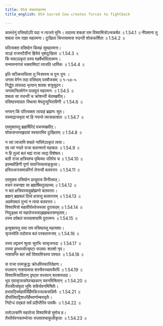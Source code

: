 ```yaml
---
title: 054 शबलापहरणम्
title_english: 054 Sacred Cow creates forces to fightback

---
```

<div class="audioEmbed"  caption="श्रीराम-हरिसीताराममूर्ति-घनपाठिभ्यां वचनम्" src="https://archive.org/download/Ramayana-recitation-Sriram-harisItArAmamUrti-Ghanapaati-v2/Kanda_1/Kanda_1_BK-054-Shabala_Paharanam.mp3"></div>
कामधेनुं वसिष्ठोऽपि यदा न त्यजते मुनिः।  
तदास्य शबलां राम विश्वामित्रोऽन्वकर्षत ॥ 1.54.1 ॥   
नीयमाना तु शबला राम राज्ञा महात्मना।  
दुःखिता चिन्तयामास रुदन्ती शोककर्शिता ॥ 1.54.2 ॥   

परित्यक्ता वसिष्ठेन किमहं सुमहात्मना।  
याऽहं राजभटैर्दीना ह्रियेयं भृशदुःखिता ॥ 1.54.3 ॥   
किं मयाऽपकृतं तस्य महर्षेर्भावितात्मनः।  
यन्मामनागसं भक्तामिष्टां त्यजति धार्मिकः ॥ 1.54.4 ॥   

इति सञ्चिन्तयित्वा तु निःश्वस्य च पुनः पुनः ।  
जगाम वेगेन तदा वसिष्ठम् परमौजसम् ॥ १-५४-५  
निर्द्धूय तांस्तदा भृत्यान् शतशः शत्रुसूदन।  
जगामानिलवेगेन पादमूलं महात्मनः ॥ 1.54.5 ॥   
शबला सा रुदन्ती च क्रोशन्ती चेदमब्रवीत्।  
वसिष्ठस्याग्रतः स्थित्वा मेघदुन्दुभिराविणी ॥ 1.54.6 ॥   

भगवन् किं परित्यक्ता त्वयाहं ब्रह्मणः सुत।  
यस्माद्राजभृता मां हि नयन्ते त्वत्सकाशतः ॥ 1.54.7 ॥   

एवमुक्तस्तु ब्रह्मर्षिरिदं वचनमब्रवीत्।  
शोकसन्तप्तहृदयां स्वसारमिव दुःखिताम् ॥ 1.54.8 ॥   

न त्वां त्यजामि शबले नापिमेऽपकृतं त्वया।  
एष त्वां नयते राजा बलान्मत्तो महाबलः ॥ 1.54.9 ॥   
न हि तुल्यं बलं मह्यं राजा त्वद्य विशेषतः।  
बली राजा क्षत्रियश्च पृथिव्याः पतिरेव च ॥ 1.54.10 ॥   
इयमक्षौहिणी पूर्णा सवाजिरथसङ्कुला।  
हस्तिध्वजसमाकीर्णा तेनासौ बलवत्तरः ॥ 1.54.11 ॥   

एवमुक्ता वसिष्ठेन प्रत्युवाच विनीतवत्।  
वचनं वचनज्ञा सा ब्रह्मर्षिमतुलप्रभम् ॥ 1.54.12 ॥   
न बलं क्षत्रियस्याहुर्ब्राह्मणो बलवत्तरः।  
ब्रह्मन् ब्रह्मबलं दिव्यं क्षत्रात्तु बलवत्तरम् ॥ 1.54.13 ॥   
अप्रमेयबलं तुभ्यं न त्वया बलवत्तरः।  
विश्वामित्रो महावीर्यस्तेजस्तव दुरासदम् ॥ 1.54.14 ॥   
नियुङ्क्ष्व मां महातेजस्त्वद्ब्रह्मबलसम्भृताम्।  
तस्य दर्पबलं यत्तन्नाशयामि दुरात्मनः ॥ 1.54.15 ॥   

इत्युक्तस्तु तया राम वसिष्ठस्तु महायशाः।  
सृजस्वेति तदोवाच बलं परबलारुजम् ॥ 1.54.16 ॥   

तस्य तद्वचनं श्रुत्वा सुरभिः सासृजत्तदा ॥ 1.54.17 ॥   
तस्या हुम्भारवोत्सृष्टाः पप्लवाः शतशो नृप।  
नाशयन्ति बलं सर्वं विश्वामित्रस्य पश्यतः ॥ 1.54.18 ॥   

स राजा परमक्रुद्धः क्रोधविस्फारितेक्षणः।  
पप्लवान् नाशयामास शस्त्रैरुच्चावचैरपि ॥ 1.54.19 ॥   
विश्वामित्रार्दितान् दृष्ट्वा पप्लवान् शतशस्तदा।  
भूय एवासृजत्कोपाच्छकान् यवनमिश्रितान् ॥ 1.54.20 ॥   
तैरासीत्संवृता भूमिः शकैर्यवनमिश्रितैः।  
प्रभावद्भिर्महावीर्यैर्हेमकिञ्जल्कसन्निभैः ॥ 1.54.21 ॥   
दीर्घासिपट्टिशधरैर्हेमवर्णाम्बरावृतैः।  
निर्दग्धं तद्बलं सर्वं प्रदीप्तैरिव पावकैः ॥ 1.54.22 ॥   

ततोऽस्त्राणि महातेजा विश्वामित्रो मुमोच ह।  
तैस्तैर्यवनकाम्भोजाः पप्लवाश्चाकुलीकृताः ॥ 1.54.23 ॥   